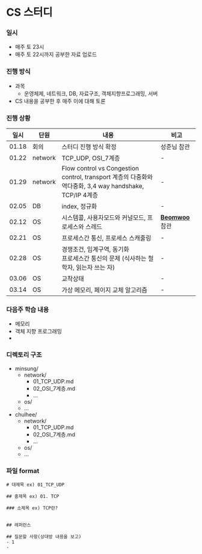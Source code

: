 # CS 스터디

### 일시

* 매주 토 23시
* 매주 토 22시까지 공부한 자료 업로드



### 진행 방식

* 과목
  * 운영체제, 네트워크, DB, 자료구조, 객체지향프로그래밍, 서버
* CS 내용을 공부한 후 매주 이에 대해 토론



### 진행 상황

| 일시  | 단원    | 내용                                                         | 비고                                          |
| ----- | ------- | ------------------------------------------------------------ | --------------------------------------------- |
| 01.18 | 회의    | 스터디 진행 방식 확정                                        | 성준님 참관                                   |
| 01.22 | network | TCP_UDP, OSI_7계층                                           | -                                             |
| 01.29 | network | Flow control vs Congestion control, transport 계층의 다중화와 역다중화, 3,4 way handshake, TCP/IP 4계층 | -                                             |
| 02.05 | DB      | index, 정규화                                                | -                                             |
| 02.12 | OS      | 시스템콜, 사용자모드와 커널모드, 프로세스와 스레드           | [**Beomwoo**](https://github.com/doorBW) 참관 |
| 02.21 | OS      | 프로세스간 통신, 프로세스 스캐줄링                           | -                                             |
| 02.28 | OS      | 경쟁조건, 임계구역, 동기화 <br>프로세스간 통신의 문제 (식사하는 철학자, 읽는자 쓰는 자) | -                                             |
| 03.06 | OS      | 교착상태                                                     | -                                             |
| 03.14 | OS      | 가상 메모리,  페이지 교체 알고리즘                           | -                                             |



### 다음주 학습 내용

* 메모리
* 객체 지향 프로그래밍
* 



### 디렉토리 구조

* minsung/
  * network/
    * 01_TCP_UDP.md
    * 02_OSI_7계층.md
    * \...
  * os/
  * \...
* chulhee/
  * network/
    * 01_TCP_UDP.md
    * 02_OSI_7계층.md
    * ...
  * os/
  * ...



### 파일 format

```
# 대제목 ex) 01_TCP_UDP

## 중제목 ex) 01. TCP

### 소제목 ex) TCP란?


## 레퍼런스

## 질문할 사항(상대방 내용을 보고)
- 1
- 
```

